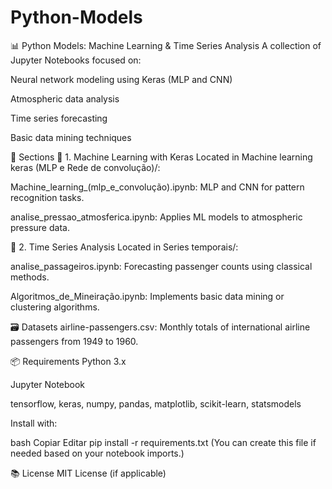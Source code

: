# Python-Models

📊 Python Models: Machine Learning & Time Series Analysis
A collection of Jupyter Notebooks focused on:

Neural network modeling using Keras (MLP and CNN)

Atmospheric data analysis

Time series forecasting

Basic data mining techniques

🧠 Sections
🔹 1. Machine Learning with Keras
Located in Machine learning keras (MLP e Rede de convolução)/:

Machine_learning_(mlp_e_convolução).ipynb: MLP and CNN for pattern recognition tasks.

analise_pressao_atmosferica.ipynb: Applies ML models to atmospheric pressure data.

🔹 2. Time Series Analysis
Located in Series temporais/:

analise_passageiros.ipynb: Forecasting passenger counts using classical methods.

Algoritmos_de_Mineiração.ipynb: Implements basic data mining or clustering algorithms.

🗃️ Datasets
airline-passengers.csv: Monthly totals of international airline passengers from 1949 to 1960.

📦 Requirements
Python 3.x

Jupyter Notebook

tensorflow, keras, numpy, pandas, matplotlib, scikit-learn, statsmodels

Install with:

bash
Copiar
Editar
pip install -r requirements.txt
(You can create this file if needed based on your notebook imports.)

📚 License
MIT License (if applicable)
